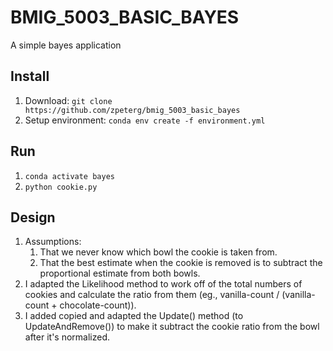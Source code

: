 # BMIG_5003_BASIC_BAYES
A simple bayes application

## Install
1. Download: ```git clone https://github.com/zpeterg/bmig_5003_basic_bayes```
2. Setup environment: ```conda env create -f environment.yml```

## Run
1. ```conda activate bayes```
2. ```python cookie.py```

## Design
1. Assumptions:
    1. That we never know which bowl the cookie is taken from.
    2. That the best estimate when the cookie is removed is to subtract the proportional estimate from both bowls.
2. I adapted the Likelihood method to work off of the total numbers of cookies and calculate the ratio from them (eg., vanilla-count / (vanilla-count + chocolate-count)).
3. I added copied and adapted the Update() method (to UpdateAndRemove()) to make it subtract the cookie ratio from the bowl after it's normalized. 